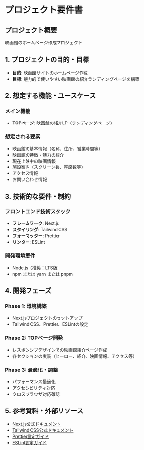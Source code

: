# プロジェクト要件書

## プロジェクト概要

映画館のホームページ作成プロジェクト

## 1. プロジェクトの目的・目標

- **目的**: 映画館サイトのホームページ作成
- **目標**: 魅力的で使いやすい映画館の紹介ランディングページを構築

## 2. 想定する機能・ユースケース

### メイン機能
- **TOPページ**: 映画館の紹介LP（ランディングページ）

### 想定される要素
- 映画館の基本情報（名称、住所、営業時間等）
- 映画館の特徴・魅力の紹介
- 現在上映中の映画情報
- 施設案内（スクリーン数、座席数等）
- アクセス情報
- お問い合わせ情報

## 3. 技術的な要件・制約

### フロントエンド技術スタック
- **フレームワーク**: Next.js
- **スタイリング**: Tailwind CSS
- **フォーマッター**: Prettier
- **リンター**: ESLint

### 開発環境要件
- Node.js（推奨：LTS版）
- npm または yarn または pnpm

## 4. 開発フェーズ

### Phase 1: 環境構築
- Next.jsプロジェクトのセットアップ
- Tailwind CSS、Prettier、ESLintの設定

### Phase 2: TOPページ開発
- レスポンシブデザインでの映画館紹介ページ作成
- 各セクションの実装（ヒーロー、紹介、映画情報、アクセス等）

### Phase 3: 最適化・調整
- パフォーマンス最適化
- アクセシビリティ対応
- クロスブラウザ対応確認

## 5. 参考資料・外部リソース

- [Next.js公式ドキュメント](https://nextjs.org/docs)
- [Tailwind CSS公式ドキュメント](https://tailwindcss.com/docs)
- [Prettier設定ガイド](https://prettier.io/docs/en/configuration.html)
- [ESLint設定ガイド](https://eslint.org/docs/user-guide/configuring)